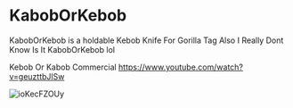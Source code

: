 # KabobOrKebob
KabobOrKebob is a holdable Kebob Knife For Gorilla Tag
Also I Really Dont Know Is It KabobOrKebob lol

Kebob Or Kabob Commercial
https://www.youtube.com/watch?v=geuzttbJlSw 


![ioKecFZOUy](https://user-images.githubusercontent.com/103238785/167223549-6cb8ba0e-db72-437a-9c69-4e0edb99fcd3.png)
